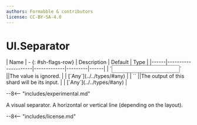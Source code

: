 ```yaml
---
authors: Formabble & contributors
license: CC-BY-SA-4.0
---
```



# UI.Separator

<div class="sh-parameters" markdown="1">
| Name | - {: #sh-flags-row} | Description | Default | Type |
|------|---------------------|-------------|---------|------|
| `<input>` ||The value is ignored. | | [`Any`](../../types/#any) |
| `<output>` ||The output of this shard will be its input. | | [`Any`](../../types/#any) |

</div>

--8<-- "includes/experimental.md"

A visual separator. A horizontal or vertical line (depending on the layout).

--8<-- "includes/license.md"


